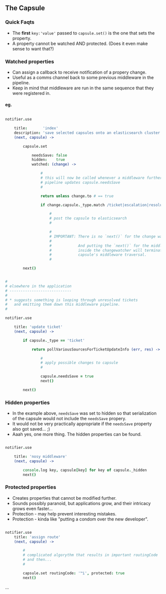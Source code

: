 The Capsule
-----------

### Quick Faqts

* The **first** `key:'value'` passed to `capsule.set()` is the one that sets the property.
* A property cannot be watched AND protected. (Does it even make sense to want that?)


### Watched properties

* Can assign a callback to receive notification of a propery change.
* Useful as a comms channel back to some previous middleware in the pipeline.
* Keep in mind that middleware are run in the same sequence that they were registered in.

#### eg. 


```coffee

notifier.use

    title:       'index'
    description: 'save selected capsules onto an elasticsearch cluster'
    (next, capsule) -> 

        capsule.set

            needsSave: false
            hidden:    true
            watched: (change) -> 

                #
                # this will now be called whenever a middleware further down the 
                # pipeline updates capsule.needsSave
                #

                return unless change.to # == true

                if change.capsule._type.match /ticket|escalation|resolution/

                    #
                    # post the capsule to elasticsearch
                    #

                    #
                    # IMPORTANT: There is no `next()` for the change watcher
                    # 
                    #            And putting the `next()` for the middleware
                    #            inside the changewatcher will terminate the
                    #            capsule's middleware traversal.
                    #

        next()

```
```coffee

#
# elsewhere in the application
# ----------------------------
# 
# * suggests something is looping through unresolved tickets
#   and emitting them down this middleware pipeline.
# 

notifier.use

    title: 'update ticket'
    (next, capsule) -> 

        if capsule._type == 'ticket'

            return pollVariousSourcesForTicketUpdateInfo (err, res) -> 

                #
                # apply possible changes to capsule
                #

                capsule.needsSave = true
                next()

        next()
```

### Hidden properties

* In the example above, `needsSave` was set to hidden so that serialization of the capsule would not include the `needsSave` propery.
* It would not be very practically appropriate if the `needsSave` property also got saved... ;)
* Aaah yes, one more thing. The hidden properties can be found.

```coffee

notifier.use

    title: 'nosy middleware'
    (next, capsule) -> 

        console.log key, capsule[key] for key of capsule._hidden
        next()

```

### Protected properties

* Creates properties that cannot be modified further.
* Sounds possibly paranoid, but applications grow, and their intricacy grows even faster...
* Protection - may help prevent interesting mistakes.
* Protection - kinda like "putting a condom over the new developer".

```coffee

notifier.use
    title: 'assign route'
    (next, capsule) -> 

        #
        # complicated algorythm that results in important routingCode
        # and then...
        # 

        capsule.set routingCode: '™i', protected: true
        next()


```
...


